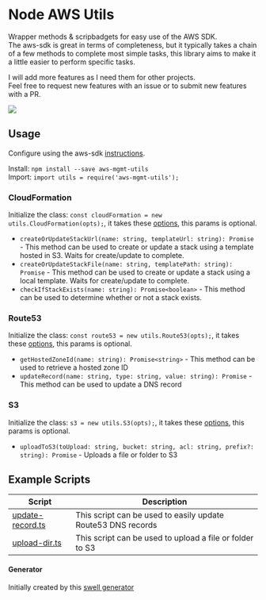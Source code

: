 # Node AWS Utils  
Wrapper methods & scripbadgets for easy use of the AWS SDK.  
The aws-sdk is great in terms of completeness, but it typically takes a chain of a few methods to complete most simple tasks, this library aims to make it a little easier to perform specific tasks.  

I will add more features as I need them for other projects.  
Feel free to request new features with an issue or to submit new features with a PR. 

![](https://beverts.visualstudio.com/_apis/public/build/definitions/93e3d145-8350-4675-b220-333870597580/115/badge)  

## Usage
Configure using the aws-sdk [instructions](http://docs.aws.amazon.com/sdk-for-javascript/v2/developer-guide/configuring-the-jssdk.html).  

Install: `npm install --save aws-mgmt-utils`  
Import: `import utils = require('aws-mgmt-utils');`  

### CloudFormation
Initialize the class: `const cloudFormation = new utils.CloudFormation(opts);`, it takes these [options](http://docs.aws.amazon.com/AWSJavaScriptSDK/latest/AWS/CloudFormation.html#constructor-property), this params is optional.  

* `createOrUpdateStackUrl(name: string, templateUrl: string): Promise` - This method can be used to create or update a stack using a template hosted in S3. Waits for create/update to complete.  
* `createOrUpdateStackFile(name: string, templatePath: string): Promise` - This method can be used to create or update a stack using a local template. Waits for create/update to complete.  
* `checkIfStackExists(name: string): Promise<boolean>` - This method can be used to determine whether or not a stack exists.  

### Route53
Initialize the class: `const route53 = new utils.Route53(opts);`, it takes these [options](http://docs.aws.amazon.com/AWSJavaScriptSDK/latest/AWS/Route53.html#constructor-property), this params is optional.  

* `getHostedZoneId(name: string): Promise<string>` - This method can be used to retrieve a hosted zone ID  
* `updateRecord(name: string, type: string, value: string): Promise` - This method can be used to update a DNS record  

### S3
Initialize the class: `s3 = new utils.S3(opts);`, it takes these [options](http://docs.aws.amazon.com/AWSJavaScriptSDK/latest/AWS/S3.html#constructor-property), this params is optional.  

* `uploadToS3(toUpload: string, bucket: string, acl: string, prefix?: string): Promise` - Uploads a file or folder to S3  

## Example Scripts  
|Script|Description|
|------|-----------|
|[update-record.ts](./scripts/update-record.ts)|This script can be used to easily update Route53 DNS records|
|[upload-dir.ts](./script/update-dir.ts)|This script can be used to upload a file or folder to S3|


#### Generator  
Initially created by this [swell generator](https://github.com/swellaby/generator-swell)  
